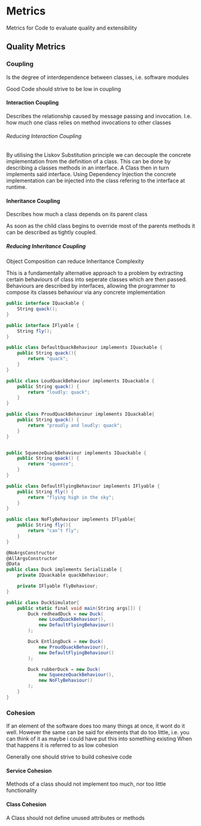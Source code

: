 # Metrics
Metrics for Code to evaluate quality and extensibility

## Quality Metrics

### Coupling
Is the degree of interdependence between classes, i.e. software modules

Good Code should strive to be low in coupling

#### Interaction Coupling
Describes the relationship caused by message passing and invocation. I.e. how much one class relies on method invocations to other classes

###### Reducing Interaction Coupling
By utilising the Liskov Substitution principle we can decouple the concrete implementation from the definition of a class. This can be done by describing a classes methods in an interface. A Class then in turn implements said interface. Using Dependency Injection the concrete implementation can be injected into the class refering to the interface at runtime.

#### Inheritance Coupling
Describes how much a class depends on its parent class

As soon as the child class begins to override most of the parents methods it can be described as tightly coupled.

##### Reducing Inheritance Coupling
Object Composition can reduce Inheritance Complexity

This is a fundamentally alternative approach to a problem by extracting certain behaviours of class into seperate classes which are then passed. Behaviours are described by interfaces, allowing the programmer to compose its classes behaviour via any concrete implementation


```cs
public interface IQuackable {
    String quack();
}

public interface IFlyable {
    String fly();
}

public class DefaultQuackBehaviour implements IQuackable {
    public String quack(){
        return "quack";
    }
}

public class LoudQuackBehaviour implements IQuackable {
    public String quack() {
        return "loudly: quack";
    }
}

public class ProudQuackBehaviour implements IQuackable{
    public String quack() {
        return "proudly and loudly: quack";
    }
}


public SqueezeQuackBehaviour implements IQuackable {
    public String quack() {
        return "squeeze";
    }
}

public class DefaultFlyingBehaviour implements IFlyable {
    public String fly() {
        return "flying high in the sky";
    }
}

public class NoFlyBehaviour implements IFlyable{
    public String fly(){
        return "can’t fly";
    }
}

@NoArgsConstructor
@AllArgsConstructor
@Data
public class Duck implements Serializable {
    private IQuackable quackBehaviour;

    private IFlyable flyBehaviour;
}

public class DuckSimulator{
    public static final void main(String args[]) {
        Duck redheadDuck = new Duck(
            new LoudQuackBehaviour(),
            new DefaultFlyingBehaviour()
        );

        Duck EntlingDuck = new Duck(
            new ProudQuackBehaviour(),
            new DefaultFlyingBehaviour()
        );

        Duck rubberDuck = new Duck(
            new SqueezeQuackBehaviour(),
            new NoFlyBehaviour()
        );
    }
}
```


### Cohesion
If an element of the software does too many things at once, it wont do it well. However the same can be said for elements that do too little, i.e. you can think of it as maybe i could have put this into something existing
When that happens it is referred to as low cohesion

Generally one should strive to build cohesive code

#### Service Cohesion
Methods of a class should not implement too much, nor too little functionality

#### Class Cohesion
A Class should not define unused attributes or methods


